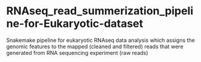 # RNAseq_read_summerization_pipeline-for-Eukaryotic-dataset
Snakemake pipeline for eukaryotic RNAseq data analysis which assigns the genomic features to the mapped (cleaned and filtered) reads that were generated from RNA sequencing experiment (raw reads)
